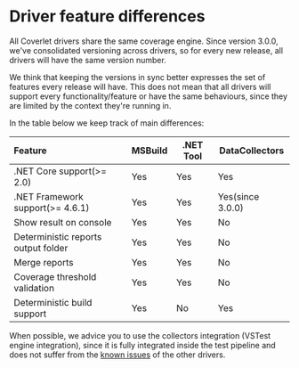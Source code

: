 # Driver feature differences

All Coverlet drivers share the same coverage engine. Since version 3.0.0, we've consolidated versioning across drivers, so for every new release, all drivers will have the same version number.

We think that keeping the versions in sync better expresses the set of features every release will have. This does not mean that all drivers will support every functionality/feature or have the same behaviours, since they are limited by the context they're running in.

In the table below we keep track of main differences:

| Feature                            | MSBuild       | .NET Tool    |  DataCollectors  |
|:-----------------------------------|:--------------|--------------|------------------|
| .NET Core support(>= 2.0)          | Yes           | Yes          | Yes              |
| .NET Framework support(>= 4.6.1)   | Yes           | Yes          | Yes(since 3.0.0) |
| Show result on console             | Yes           | Yes          | No               |
| Deterministic reports output folder| Yes           | Yes          | No               |
| Merge reports                      | Yes           | Yes          | No               |
| Coverage threshold validation      | Yes           | Yes          | No               |
| Deterministic build support        | Yes           | No           | Yes              |

When possible, we advice you to use the collectors integration (VSTest engine integration), since it is fully integrated inside the test pipeline and does not suffer from the [known issues](KnownIssues.md) of the other drivers.
